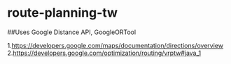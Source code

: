 # route-planning-tw
##Uses Google Distance API, GoogleORTool 

1.https://developers.google.com/maps/documentation/directions/overview
2.https://developers.google.com/optimization/routing/vrptw#java_1
